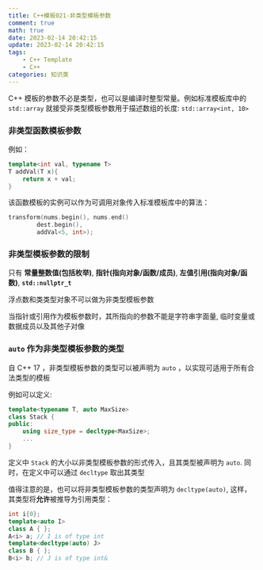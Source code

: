 ```yaml
---
title: C++模板021-非类型模板参数
comment: true
math: true
date: 2023-02-14 20:42:15
update: 2023-02-14 20:42:15
tags: 
    - C++ Template
    - C++
categories: 知识类
---
```


C++ 模板的参数不必是类型，也可以是编译时整型常量。例如标准模板库中的 `std::array` 就接受非类型模板参数用于描述数组的长度: `std::array<int, 10>`

<!--more-->

### 非类型函数模板参数

例如：

```cpp
template<int val, typename T>
T addVal(T x){
    return x + val;
}
```
该函数模板的实例可以作为可调用对象传入标准模板库中的算法：

```cpp
transform(nums.begin(), nums.end()
        dest.begin(),
        addVal<5, int>);
```

### 非类型模板参数的限制

只有 **常量整数值(包括枚举)**, **指针(指向对象/函数/成员)**, **左值引用(指向对象/函数)**, **`std::nullptr_t`**

浮点数和类类型对象不可以做为非类型模板参数

当指针或引用作为模板参数时，其所指向的参数不能是字符串字面量, 临时变量或数据成员以及其他子对像

### `auto` 作为非类型模板参数的类型

自 C++ 17 ，非类型模板参数的类型可以被声明为 `auto` ，以实现可适用于所有合法类型的模板

例如可以定义:

```cpp
template<typename T, auto MaxSize>
class Stack {
public:
    using size_type = decltype<MaxSize>;
    ...
}
```

定义中 `Stack` 的大小以非类型模板参数的形式传入，且其类型被声明为 `auto`. 同时，在定义中可以通过 `decltype` 取出其类型

值得注意的是，也可以将非类型模板参数的类型声明为 `decltype(auto)`, 这样，其类型将**允许**被推导为引用类型：

```cpp
int i{0};
template<auto I>
class A { };
A<i> a; // I is of type int
template<decltype(auto) J>
class B { };
B<i> b; // J is of type int&
```